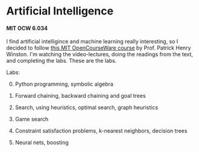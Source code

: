 # Artificial Intelligence
#### MIT OCW 6.034

I find artificial intelligince and machine learning really interesting, so I decided to follow [this MIT OpenCourseWare course](http://ocw.mit.edu/courses/electrical-engineering-and-computer-science/6-034-artificial-intelligence-fall-2010/) by Prof. Patrick Henry Winston. I'm watching the video-lectures, doing the readings from the text, and completing the labs. These are the labs.

Labs:

0) Python programming, symbolic algebra

1) Forward chaining, backward chaining and goal trees

2) Search, using heuristics, optimal search, graph heuristics

3) Game search

4) Constraint satisfaction problems, k-nearest neighbors, decision trees

5) Neural nets, boosting
